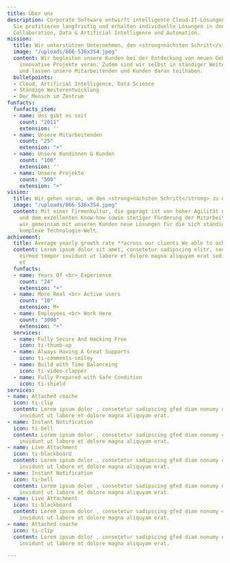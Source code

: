 ```yaml
---
title: Über uns
description: Corporate Software entwirft intelligente Cloud-IT-Lösungen für Unternehmen.
  Sie profitieren langfristig und erhalten individuelle Lösungen in den Bereichen
  Collaboration, Data & Artificial Intelligence und Automation.
mission:
  title: Wir unterstützen Unternehmen, den <strong>nächsten Schritt</strong> zu tun
  image: "/uploads/866-536x354.jpeg"
  content: Wir begleiten unsere Kunden bei der Entdeckung von neuen Gebieten und treiben
    innovative Projekte voran. Zudem sind wir selbst in ständiger Weiterentwicklung
    und lassen unsere Mitarbeitenden und Kunden daran teilhaben.
  bulletpoints:
  - Cloud, Artificial Intelligence, Data Science
  - Ständige Weiterentwicklung
  - Der Mensch im Zentrum
funfacts:
  funfacts_item:
  - name: Uns gibt es seit
    count: "2011"
    extension: ''
  - name: Unsere Mitarbeitenden
    count: "25"
    extension: "+"
  - name: Unsere Kundinnen & Kunden
    count: "100"
    extension: ''
  - name: Unsere Projekte
    count: "500"
    extension: "+"
vision:
  title: Wir gehen voran, um den <strong>nächsten Schritt</strong> zu ermöglichen
  image: "/uploads/866-536x354.jpeg"
  content: Mit einer Firmenkultur, die geprägt ist von hoher Agilität und Geschwindigkeit,
    und dem exzellenten Know-how sowie stetiger Förderung der Mitarbeitenden entwickeln
    wir gemeinsam mit unseren Kunden neue Lösungen für die sich ständig verändernde,
    komplexe Technologie-Welt.
achivement:
  title: Average yearly growth rate **across our clients We able to achive**
  content: Lorem ipsum dolor sit amet, consetetur sadipscing elitr, sed diam nonumy
    eirmod tempor invidunt ut labore et dolore magna aliquyam erat sed. At vero eos
    et
  funfacts:
  - name: Years Of <br> Experience
    count: "24"
    extension: "+"
  - name: More Real <br> Active users
    count: "10"
    extension: M+
  - name: Employees <br> Work Here
    count: "3000"
    extension: "+"
  services:
  - name: Fully Secure And Hacking Free
    icon: ti-thumb-up
  - name: Always Having A Great Supports
    icon: ti-comments-smiley
  - name: Build with Time Balanceing
    icon: ti-video-clapper
  - name: Fully Prepared with Safe Condition
    icon: ti-shield
services:
- name: Attached coache
  icon: ti-clip
  content: Lorem ipsum dolor , consetetur sadipscing gfed diam nonumy eirmod tempor
    invidunt ut labore et dolore magna aliquyam erat.
- name: Instant Notification
  icon: ti-bell
  content: Lorem ipsum dolor , consetetur sadipscing gfed diam nonumy eirmod tempor
    invidunt ut labore et dolore magna aliquyam erat.
- name: Live Attachment
  icon: ti-blackboard
  content: Lorem ipsum dolor , consetetur sadipscing gfed diam nonumy eirmod tempor
    invidunt ut labore et dolore magna aliquyam erat.
- name: Instant Notification
  icon: ti-bell
  content: Lorem ipsum dolor , consetetur sadipscing gfed diam nonumy eirmod tempor
    invidunt ut labore et dolore magna aliquyam erat.
- name: Live Attachment
  icon: ti-blackboard
  content: Lorem ipsum dolor , consetetur sadipscing gfed diam nonumy eirmod tempor
    invidunt ut labore et dolore magna aliquyam erat.
- name: Attached coache
  icon: ti-clip
  content: Lorem ipsum dolor , consetetur sadipscing gfed diam nonumy eirmod tempor
    invidunt ut labore et dolore magna aliquyam erat.

---
```

